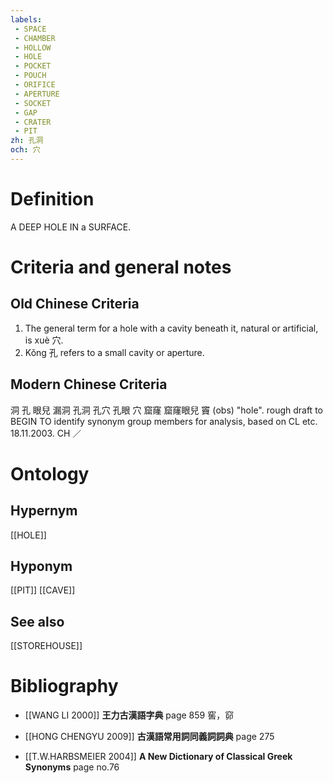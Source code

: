 ```yaml
---
labels: 
 - SPACE
 - CHAMBER
 - HOLLOW
 - HOLE
 - POCKET
 - POUCH
 - ORIFICE
 - APERTURE
 - SOCKET
 - GAP
 - CRATER
 - PIT
zh: 孔洞
och: 穴
---
```


# Definition
A DEEP HOLE IN a SURFACE.
# Criteria and general notes
## Old Chinese Criteria
1. The general term for a hole with a cavity beneath it, natural or artificial, is xuè 穴.
2. Kǒng 孔 refers to a small cavity or aperture.
## Modern Chinese Criteria
洞
孔
眼兒
漏洞
孔洞
孔穴
孔眼
穴
窟窿
窟窿眼兒
竇 (obs) "hole".
rough draft to BEGIN TO identify synonym group members for analysis, based on CL etc. 18.11.2003. CH ／
# Ontology

## Hypernym
[[HOLE]]
## Hyponym
[[PIT]]
[[CAVE]]
## See also
[[STOREHOUSE]]
# Bibliography
- [[WANG LI 2000]]
**王力古漢語字典** page 859
窖，窌
- [[HONG CHENGYU 2009]]
**古漢語常用詞同義詞詞典** page 275

- [[T.W.HARBSMEIER 2004]]
**A New Dictionary of Classical Greek Synonyms** page no.76
